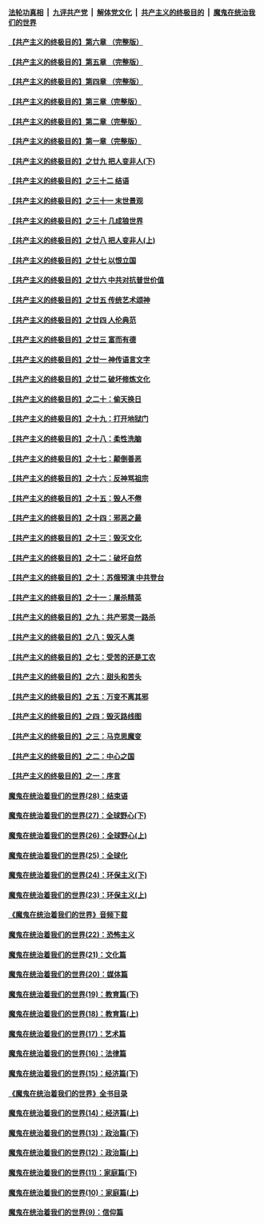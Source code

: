 ####  [法轮功真相](../../../../basic/blob/master/README.md?t=04042101) &nbsp;|&nbsp; [九评共产党](../../../../9ping.md/blob/master/README.md?t=04042101) &nbsp;|&nbsp; [解体党文化](../../../../jtdwh.md/blob/master/README.md?t=04042101)  &nbsp;|&nbsp; [共产主义的终极目的](../../../../gczydzjmd.md/blob/master/README.md?t=04042101) &nbsp;|&nbsp; [魔鬼在统治我们的世界](../../../../mgztzwmdsj.md/blob/master/README.md?t=04042101) 

#### [【共产主义的终极目的】第六章 （完整版）](../pages/nsc422/n11428913.md?t=04042101) 

#### [【共产主义的终极目的】第五章 （完整版）](../pages/nsc422/n11428912.md?t=04042101) 

#### [【共产主义的终极目的】第四章 （完整版）](../pages/nsc422/n11428907.md?t=04042101) 

#### [【共产主义的终极目的】第三章（完整版）](../pages/nsc422/n11428848.md?t=04042101) 

#### [【共产主义的终极目的】第二章（完整版）](../pages/nsc422/n11428831.md?t=04042101) 

#### [【共产主义的终极目的】第一章（完整版）](../pages/nsc422/n11417651.md?t=04042101) 

#### [【共产主义的终极目的】之廿九 把人变非人(下)](../pages/nsc422/n11344140.md?t=04042101) 

#### [【共产主义的终极目的】之三十二 结语](../pages/nsc422/n11360535.md?t=04042101) 

#### [【共产主义的终极目的】之三十一 末世景观](../pages/nsc422/n11351129.md?t=04042101) 

#### [【共产主义的终极目的】之三十 几成狼世界](../pages/nsc422/n11348280.md?t=04042101) 

#### [【共产主义的终极目的】之廿八 把人变非人(上)](../pages/nsc422/n11340492.md?t=04042101) 

#### [【共产主义的终极目的】之廿七 以恨立国](../pages/nsc422/n11336944.md?t=04042101) 

#### [【共产主义的终极目的】之廿六 中共对抗普世价值](../pages/nsc422/n11324785.md?t=04042101) 

#### [【共产主义的终极目的】之廿五 传统艺术颂神](../pages/nsc422/n11296396.md?t=04042101) 

#### [【共产主义的终极目的】之廿四 人伦典范](../pages/nsc422/n11296397.md?t=04042101) 

#### [【共产主义的终极目的】之廿三 富而有德](../pages/nsc422/n11283598.md?t=04042101) 

#### [【共产主义的终极目的】之廿一 神传语言文字](../pages/nsc422/n11263265.md?t=04042101) 

#### [【共产主义的终极目的】之廿二 破坏修炼文化](../pages/nsc422/n11245728.md?t=04042101) 

#### [【共产主义的终极目的】之二十：偷天换日](../pages/nsc422/n11238846.md?t=04042101) 

#### [【共产主义的终极目的】之十九：打开地狱门](../pages/nsc422/n11206376.md?t=04042101) 

#### [【共产主义的终极目的】之十八：柔性洗脑](../pages/nsc422/n11199994.md?t=04042101) 

#### [【共产主义的终极目的】之十七：颠倒善恶](../pages/nsc422/n11179782.md?t=04042101) 

#### [【共产主义的终极目的】之十六：反神骂祖宗](../pages/nsc422/n11166798.md?t=04042101) 

#### [【共产主义的终极目的】之十五：毁人不倦](../pages/nsc422/n11166792.md?t=04042101) 

#### [【共产主义的终极目的】之十四：邪恶之最](../pages/nsc422/n11150249.md?t=04042101) 

#### [【共产主义的终极目的】之十三：毁灭文化](../pages/nsc422/n11135227.md?t=04042101) 

#### [【共产主义的终极目的】之十二：破坏自然](../pages/nsc422/n11135214.md?t=04042101) 

#### [【共产主义的终极目的】之十：苏俄预演 中共登台](../pages/nsc422/n11118424.md?t=04042101) 

#### [【共产主义的终极目的】之十一：屠杀精英](../pages/nsc422/n11118442.md?t=04042101) 

#### [【共产主义的终极目的】之九：共产邪灵一路杀](../pages/nsc422/n11114139.md?t=04042101) 

#### [【共产主义的终极目的】之八：毁灭人类](../pages/nsc422/n11108503.md?t=04042101) 

#### [【共产主义的终极目的】之七：受苦的还是工农](../pages/nsc422/n11101809.md?t=04042101) 

#### [【共产主义的终极目的】之六：甜头和苦头](../pages/nsc422/n11096971.md?t=04042101) 

#### [【共产主义的终极目的】之五：万变不离其邪](../pages/nsc422/n11091285.md?t=04042101) 

#### [【共产主义的终极目的】之四：毁灭路线图](../pages/nsc422/n11086284.md?t=04042101) 

#### [【共产主义的终极目的】之三：马克思魔变](../pages/nsc422/n11061941.md?t=04042101) 

#### [【共产主义的终极目的】之二：中心之国](../pages/nsc422/n11047728.md?t=04042101) 

#### [【共产主义的终极目的】之一：序言](../pages/nsc422/n11086077.md?t=04042101) 

#### [魔鬼在统治着我们的世界(28)：结束语](../pages/nsc422/n10936246.md?t=04042101) 

#### [魔鬼在统治着我们的世界(27)：全球野心(下)](../pages/nsc422/n10928319.md?t=04042101) 

#### [魔鬼在统治着我们的世界(26)：全球野心(上)](../pages/nsc422/n10900318.md?t=04042101) 

#### [魔鬼在统治着我们的世界(25)：全球化](../pages/nsc422/n10788205.md?t=04042101) 

#### [魔鬼在统治着我们的世界(24)：环保主义(下)](../pages/nsc422/n10695307.md?t=04042101) 

#### [魔鬼在统治着我们的世界(23)：环保主义(上)](../pages/nsc422/n10688613.md?t=04042101) 

#### [《魔鬼在统治着我们的世界》音频下载](../pages/nsc422/n10635553.md?t=04042101) 

#### [魔鬼在统治着我们的世界(22)：恐怖主义](../pages/nsc422/n10614727.md?t=04042101) 

#### [魔鬼在统治着我们的世界(21)：文化篇](../pages/nsc422/n10597706.md?t=04042101) 

#### [魔鬼在统治着我们的世界(20)：媒体篇](../pages/nsc422/n10586579.md?t=04042101) 

#### [魔鬼在统治着我们的世界(19)：教育篇(下)](../pages/nsc422/n10564808.md?t=04042101) 

#### [魔鬼在统治着我们的世界(18)：教育篇(上)](../pages/nsc422/n10526970.md?t=04042101) 

#### [魔鬼在统治着我们的世界(17)：艺术篇](../pages/nsc422/n10499093.md?t=04042101) 

#### [魔鬼在统治着我们的世界(16)：法律篇](../pages/nsc422/n10485969.md?t=04042101) 

#### [魔鬼在统治着我们的世界(15)：经济篇(下)](../pages/nsc422/n10469975.md?t=04042101) 

#### [《魔鬼在统治着我们的世界》全书目录](../pages/nsc422/n10464261.md?t=04042101) 

#### [魔鬼在统治着我们的世界(14)：经济篇(上)](../pages/nsc422/n10457370.md?t=04042101) 

#### [魔鬼在统治着我们的世界(13)：政治篇(下)](../pages/nsc422/n10448270.md?t=04042101) 

#### [魔鬼在统治着我们的世界(12)：政治篇(上)](../pages/nsc422/n10444576.md?t=04042101) 

#### [魔鬼在统治着我们的世界(11)：家庭篇(下)](../pages/nsc422/n10440961.md?t=04042101) 

#### [魔鬼在统治着我们的世界(10)：家庭篇(上)](../pages/nsc422/n10435448.md?t=04042101) 

#### [魔鬼在统治着我们的世界(9)：信仰篇](../pages/nsc422/n10432159.md?t=04042101) 

